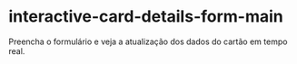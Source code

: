 # interactive-card-details-form-main
 Preencha o formulário e veja a atualização dos dados do cartão em tempo real. 
